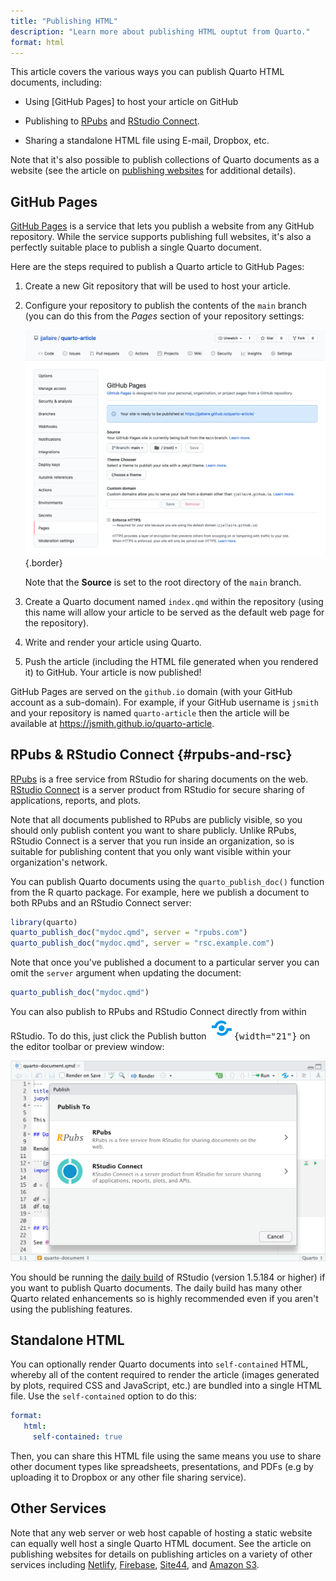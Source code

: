 ```yaml
---
title: "Publishing HTML"
description: "Learn more about publishing HTML ouptut from Quarto."
format: html
---
```


This article covers the various ways you can publish Quarto HTML documents, including:

-   Using [GitHub Pages] to host your article on GitHub

-   Publishing to [RPubs](#rpubs-and-rsc) and [RStudio Connect](#rpubs-and-rsc).

-   Sharing a standalone HTML file using E-mail, Dropbox, etc.

Note that it's also possible to publish collections of Quarto documents as a website (see the article on [publishing websites](../websites/publishing-websites.md) for additional details).

## GitHub Pages

[GitHub Pages](https://pages.github.com/) is a service that lets you publish a website from any GitHub repository. While the service supports publishing full websites, it's also a perfectly suitable place to publish a single Quarto document.

Here are the steps required to publish a Quarto article to GitHub Pages:

1)  Create a new Git repository that will be used to host your article.

2)  Configure your repository to publish the contents of the `main` branch (you can do this from the *Pages* section of your repository settings:

    ![](images/gh-pages-article.png){.border}

    Note that the **Source** is set to the root directory of the `main` branch.

3)  Create a Quarto document named `index.qmd` within the repository (using this name will allow your article to be served as the default web page for the repository).

4)  Write and render your article using Quarto.

5)  Push the article (including the HTML file generated when you rendered it) to GitHub. Your article is now published!

GitHub Pages are served on the `github.io` domain (with your GitHub account as a sub-domain). For example, if your GitHub username is `jsmith` and your repository is named `quarto-article` then the article will be available at <https://jsmith.github.io/quarto-article>.

## RPubs & RStudio Connect {#rpubs-and-rsc}

[RPubs](https://rpubs.com/) is a free service from RStudio for sharing documents on the web. [RStudio Connect](https://www.rstudio.com/products/connect/) is a server product from RStudio for secure sharing of applications, reports, and plots.

Note that all documents published to RPubs are publicly visible, so you should only publish content you want to share publicly. Unlike RPubs, RStudio Connect is a server that you run inside an organization, so is suitable for publishing content that you only want visible within your organization's network.

You can publish Quarto documents using the `quarto_publish_doc()` function from the R quarto package. For example, here we publish a document to both RPubs and an RStudio Connect server:

``` r
library(quarto)
quarto_publish_doc("mydoc.qmd", server = "rpubs.com")
quarto_publish_doc("mydoc.qmd", server = "rsc.example.com")
```

Note that once you've published a document to a particular server you can omit the `server` argument when updating the document:

``` r
quarto_publish_doc("mydoc.qmd")
```

You can also publish to RPubs and RStudio Connect directly from within RStudio. To do this, just click the Publish button <kbd>![](images/publish-button.png){width="21"}</kbd> on the editor toolbar or preview window:

![](images/rstudio-publish.png)

You should be running the [daily build](https://dailies.rstudio.com) of RStudio (version 1.5.184 or higher) if you want to publish Quarto documents. The daily build has many other Quarto related enhancements so is highly recommended even if you aren't using the publishing features.

## Standalone HTML

You can optionally render Quarto documents into `self-contained` HTML, whereby all of the content required to render the article (images generated by plots, required CSS and JavaScript, etc.) are bundled into a single HTML file. Use the `self-contained` option to do this:

``` yaml
format:
   html:
     self-contained: true
```

Then, you can share this HTML file using the same means you use to share other document types like spreadsheets, presentations, and PDFs (e.g by uploading it to Dropbox or any other file sharing service).

## Other Services

Note that any web server or web host capable of hosting a static website can equally well host a single Quarto HTML document. See the article on publishing websites for details on publishing articles on a variety of other services including [Netlify](../websites/publishing-websites.md#netlify), [Firebase](../websites/publishing-websites.md#firebase), [Site44](../websites/publishing-websites.md#site44), and [Amazon S3](../websites/publishing-websites.md#amazon-s3).
